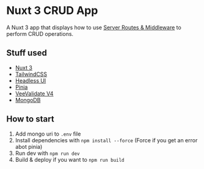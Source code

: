 # Nuxt 3 CRUD App

A Nuxt 3 app that displays how to use [Server Routes & Middleware](https://v3.nuxtjs.org/guide/directory-structure/server) to perform CRUD operations.

## Stuff used

- [Nuxt 3](https://v3.nuxtjs.org)
- [TailwindCSS](https://tailwindcss.com/)
- [Headless UI](https://headlessui.com/)
- [Pinia](https://pinia.vuejs.org/)
- [VeeValidate V4](https://vee-validate.logaretm.com/v4/)
- [MongoDB](https://www.mongodb.com/)

## How to start

1. Add mongo uri to `.env` file
1. Install dependencies with `npm install --force` (Force if you get an error abot pinia)
1. Run dev with `npm run dev`
1. Build & deploy if you want to `npm run build`
